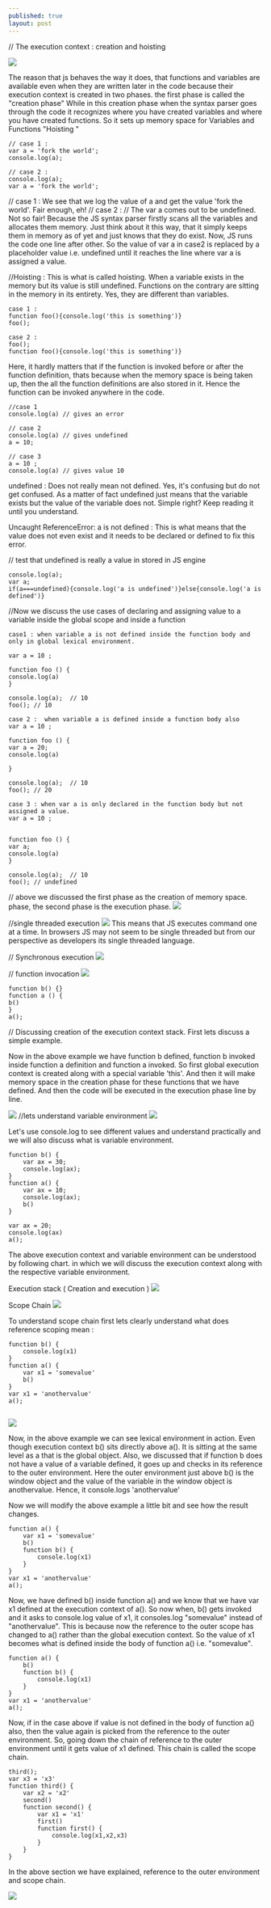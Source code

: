 ```yaml
---
published: true
layout: post
---
```

// The execution context : creation and hoisting 

![](https://drive.google.com/uc?export=view&id=0B8kNn6zsgGEtMWZ3U3JHOUNlNzg)

The reason that js behaves the way it does, that functions and variables are available even when they are written later in the code because their execution context is created in two phases.
the first phase is called the "creation phase"
While in this creation phase when the syntax parser goes through the code it recognizes where you have created variables and where you have created functions.
So it sets up memory space for Variables and Functions "Hoisting "

```
// case 1 : 
var a = 'fork the world';
console.log(a);

// case 2 : 
console.log(a);
var a = 'fork the world';

```
// case 1 : 
We see that we log the value of a and get the value 'fork the world'. Fair enough, eh!
// case 2 : 
// The var a comes out to be undefined. Not so fair! Because the JS syntax parser firstly scans all the variables and allocates them memory. Just think about it this way, that it simply keeps them in memory as of yet and just knows that they do exist.
Now, JS runs the code one line after other. So the value of var a in case2 is replaced by a placeholder value i.e. undefined until it reaches the line where var a is assigned a value. 

//Hoisting : 
This is what is called hoisting. When a variable exists in the memory but its value is still undefined.
Functions on the contrary are sitting in the memory in its entirety. Yes, they are different than variables.

```
case 1 : 
function foo(){console.log('this is something')}
foo();

case 2 : 
foo();
function foo(){console.log('this is something')}
```
Here, it hardly matters that if the function is invoked before or after the function definition, thats because when the memory space is being taken up, then the all the function definitions are also stored in it. Hence the function can be invoked anywhere in the code. 


```
//case 1 
console.log(a) // gives an error

// case 2 
console.log(a) // gives undefined
a = 10;

// case 3 
a = 10 ; 
console.log(a) // gives value 10 
```
undefined : Does not really mean not defined. Yes, it's confusing but do not get confused. 
As a matter of fact undefined just means that the variable exists but the value of the variable does not. Simple right? Keep reading it until you understand.

Uncaught ReferenceError: a is not defined : This is what means that the value does not even exist and it needs to be declared or defined to fix this error. 


// test that undefined is really a value in stored in JS engine 
```
console.log(a);
var a;
if(a===undefined){console.log('a is undefined')}else{console.log('a is defined')}
```
//Now we discuss the use cases of declaring and assigning value to a variable inside the global scope and inside a function

```
case1 : when variable a is not defined inside the function body and only in global lexical environment.

var a = 10 ;

function foo () {
console.log(a) 
}

console.log(a);  // 10
foo(); // 10

case 2 :  when variable a is defined inside a function body also
var a = 10 ;

function foo () {
var a = 20;
console.log(a)

}

console.log(a);  // 10
foo(); // 20

case 3 : when var a is only declared in the function body but not assigned a value. 
var a = 10 ;


function foo () {
var a;
console.log(a)
}

console.log(a);  // 10
foo(); // undefined

```

// above we discussed the first phase as the creation of memory space. phase, the second phase is the execution phase. 
![](https://drive.google.com/uc?export=view&id=0B8kNn6zsgGEtWFBLRDF2d3A4c3M)

//single threaded execution 
![](https://drive.google.com/uc?export=view&id=0B8kNn6zsgGEtYUNuWXJSSUtmaHM)
This means that JS executes command one at a time. In browsers JS may not seem to be single threaded but from our perspective as developers its single threaded language.

// Synchronous execution 
![](https://drive.google.com/uc?export=view&id=0B8kNn6zsgGEtdDlEN2FjN0V5cW8)

// function invocation 
![](https://drive.google.com/uc?export=view&id=0B8kNn6zsgGEtZXZWelctYWRWbWM)


```
function b() {}
function a () {
b()
}
a();
```
// Discussing creation of the execution context stack. First lets discuss a simple example. 

Now in the above example we have function b defined, function b invoked inside function a definition and function a invoked. 
So first global execution context is created along with a special variable 'this'.
And then it will make memory space in the creation phase for these functions that we have defined. 
And then the code will be executed in the execution phase line by line.



![](https://drive.google.com/uc?export=view&id=0B8kNn6zsgGEtTGxkM3ZJZ2p5QUE)
//lets understand variable environment
![](https://drive.google.com/uc?export=view&id=0B8kNn6zsgGEtLUhDSUlleHRyalE)

Let's use console.log to see different values and understand practically and we will also discuss what is variable environment. 
```
function b() {
    var ax = 30;
    console.log(ax);
}
function a() {
    var ax = 10;
    console.log(ax);
    b()
}

var ax = 20;
console.log(ax)
a();

```
The above execution context and variable environment can be understood by following chart. 
in which we will discuss the execution context along with the respective variable environment.

Execution stack  ( Creation and execution )
![](https://drive.google.com/uc?export=view&id=0B8kNn6zsgGEtU19PUE1OVFpkZDg)

Scope Chain 
![](https://drive.google.com/uc?export=view&id=0B8kNn6zsgGEtMjMyTkc4VU5oWnM)


To understand scope chain first lets clearly understand what does reference scoping mean : 

```
function b() {
    console.log(x1)
}
function a() {
    var x1 = 'somevalue'
    b()
}
var x1 = 'anothervalue'
a();


```
![](https://drive.google.com/uc?export=view&id=0B8kNn6zsgGEtS0RaY3VUUHl0dVE)

Now, in the above example we can see lexical environment in action. Even though execution context b() sits directly above a(). It is sitting at the same level as a that is the global object. 
Also, we discussed that if function b does not have a value of a variable defined, it goes up and checks in its reference to the outer environment. Here the outer environment just above b() is the window object and the value of the variable in the window object is anothervalue. Hence, it console.logs 'anothervalue'


Now we will modify the above example a little bit and see how the result changes. 
```
function a() {
    var x1 = 'somevalue'
    b()
    function b() {
        console.log(x1)
    }
}
var x1 = 'anothervalue'
a();
```

Now, we have defined b() inside function a() and we know that we have var x1 defined at the execution context of a(). So now when, b() gets invoked and it asks to console.log value of x1, it consoles.log "somevalue" instead of "anothervalue". 
This is because now the reference to the outer scope has changed to a() rather than the global execution context. So the value of x1 becomes what is defined inside the body of function a() i.e. "somevalue".

```
function a() {
    b()
    function b() {
        console.log(x1)
    }
}
var x1 = 'anothervalue'
a();
```

Now, if in the case above if value is not defined in the body of function a() also, then the value again is picked from the reference to the outer environment. So, going down the chain of reference to the outer environment until it gets value of x1 defined. This chain is called the scope chain. 



```
third();
var x3 = 'x3'
function third() {
    var x2 = 'x2'
    second()
    function second() {
        var x1 = 'x1'
        first()
        function first() {
            console.log(x1,x2,x3)
        }
    }
}

```
In the above section we have explained, reference to the outer environment and scope chain. 

![](https://drive.google.com/uc?export=view&id=0B8kNn6zsgGEtUWt0Y1VCOEpsUmM)